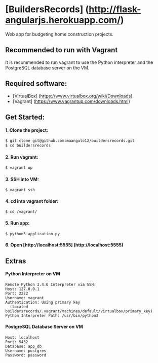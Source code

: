 # [BuildersRecords] (http://flask-angularjs.herokuapp.com/)

Web app for budgeting home construction projects.

## Recommended to run with Vagrant

It is recommended to run vagrant to use the Python interpreter and the PostgreSQL database server on the VM.

## Required software:

+ [VirtualBox] (https://www.virtualbox.org/wiki/Downloads)
+ [Vagrant] (https://www.vagrantup.com/downloads.html)

## Get Started:

#### 1. Clone the project:

>
```bash
$ git clone git@github.com:maangulo12/buildersrecords.git
$ cd buildersrecords
```

#### 2. Run vagrant:
>
```bash
$ vagrant up    
```

#### 3. SSH into VM:

    $ vagrant ssh

#### 4. cd into vagrant folder:

    $ cd /vagrant/

#### 5. Run app:

    $ python3 application.py

#### 6. Open [http://localhost:5555] (http://localhost:5555)

## Extras

#### Python Interpreter on VM
    Remote Python 3.4.0 Interpreter via SSH:
    Host: 127.0.0.1
    Port: 2222
    Username: vagrant
    Authentication: Using primary key
      (located buildersrecords/.vagrant/machines/default/virtualbox/primary_key)
    Python Interpreter Path: /usr/bin/python3

#### PostgreSQL Database Server on VM
    Host: localhost
    Port: 5432
    Database: app_db
    Username: postgres
    Password: password
